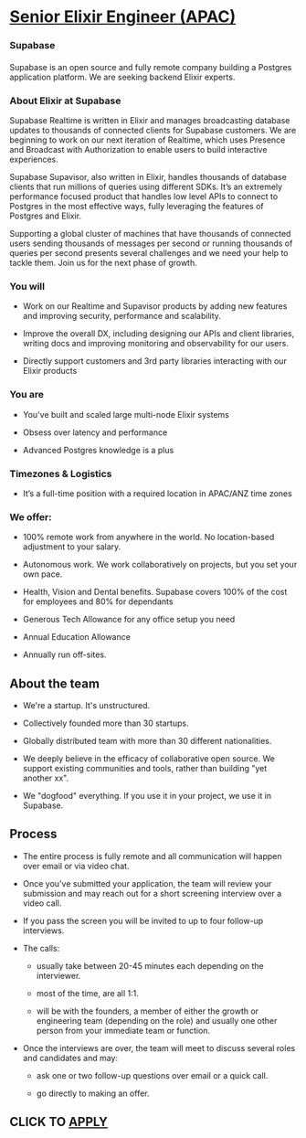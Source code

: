 # [Senior Elixir Engineer (APAC)](https://www.remotewlb.com/apply/senior-elixir-engineer-apac)  
### Supabase  
####  

Supabase is an open source and fully remote company building a Postgres application platform. We are seeking backend Elixir experts.

### About Elixir at Supabase

Supabase Realtime is written in Elixir and manages broadcasting database updates to thousands of connected clients for Supabase customers. We are beginning to work on our next iteration of Realtime, which uses Presence and Broadcast with Authorization to enable users to build interactive experiences.

Supabase Supavisor, also written in Elixir, handles thousands of database clients that run millions of queries using different SDKs. It’s an extremely performance focused product that handles low level APIs to connect to Postgres in the most effective ways, fully leveraging the features of Postgres and Elixir.

Supporting a global cluster of machines that have thousands of connected users sending thousands of messages per second or running thousands of queries per second presents several challenges and we need your help to tackle them. Join us for the next phase of growth.

###  **You will**

  * Work on our Realtime and Supavisor products by adding new features and improving security, performance and scalability.

  * Improve the overall DX, including designing our APIs and client libraries, writing docs and improving monitoring and observability for our users.

  * Directly support customers and 3rd party libraries interacting with our Elixir products

###  **You are**

  * You've built and scaled large multi-node Elixir systems

  * Obsess over latency and performance

  * Advanced Postgres knowledge is a plus

### Timezones & Logistics

  * It’s a full-time position with a required location in APAC/ANZ time zones 

### We offer:

  * 100% remote work from anywhere in the world. No location-based adjustment to your salary.

  * Autonomous work. We work collaboratively on projects, but you set your own pace.

  * Health, Vision and Dental benefits. Supabase covers 100% of the cost for employees and 80% for dependants

  * Generous Tech Allowance for any office setup you need

  * Annual Education Allowance

  * Annually run off-sites.

## About the team

  * We're a startup. It's unstructured.

  * Collectively founded more than 30 startups.

  * Globally distributed team with more than 30 different nationalities.

  * We deeply believe in the efficacy of collaborative open source. We support existing communities and tools, rather than building "yet another xx".

  * We "dogfood" everything. If you use it in your project, we use it in Supabase.

## Process

  * The entire process is fully remote and all communication will happen over email or via video chat.

  * Once you've submitted your application, the team will review your submission and may reach out for a short screening interview over a video call.

  * If you pass the screen you will be invited to up to four follow-up interviews. 

  * The calls:

    * usually take between 20-45 minutes each depending on the interviewer.

    * most of the time, are all 1:1.

    * will be with the founders, a member of either the growth or engineering team (depending on the role) and usually one other person from your immediate team or function.

  * Once the interviews are over, the team will meet to discuss several roles and candidates and may:

    * ask one or two follow-up questions over email or a quick call.

    * go directly to making an offer.

  
## CLICK TO [APPLY](https://www.remotewlb.com/apply/senior-elixir-engineer-apac)

